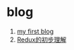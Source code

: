 # blog

1. [my first blog](https://github.com/xieshanshan/blog/issues/1)  
2. [Redux的初步理解](https://github.com/xieshanshan/blog/issues/4)
